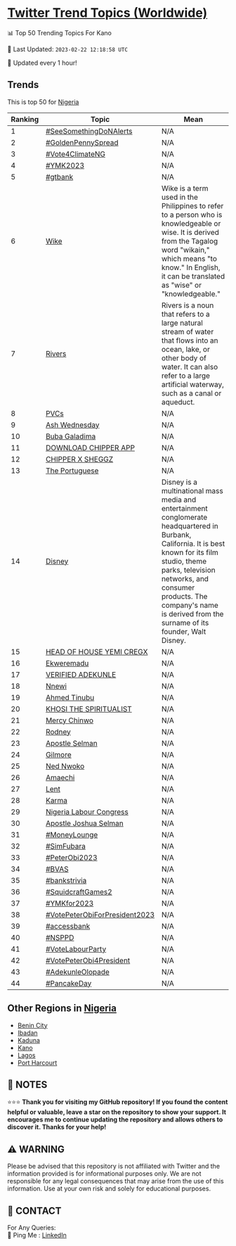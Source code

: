 [Twitter Trend Topics (Worldwide)](https://github.com/ErcinDedeoglu/Twitter-Trend-Topics)
==========


📊 Top 50 Trending Topics For Kano

📆 Last Updated: `2023-02-22 12:18:58 UTC`

🔧 Updated every 1 hour!


## Trends

This is top 50 for [Nigeria](</Nigeria>)

| Ranking | Topic | Mean |
| ------- | ------------ | ------------ |
| 1 | [#SeeSomethingDoNAlerts](http://twitter.com/search?q=%23SeeSomethingDoNAlerts) | N/A |
| 2 | [#GoldenPennySpread](http://twitter.com/search?q=%23GoldenPennySpread) | N/A |
| 3 | [#Vote4ClimateNG](http://twitter.com/search?q=%23Vote4ClimateNG) | N/A |
| 4 | [#YMK2023](http://twitter.com/search?q=%23YMK2023) | N/A |
| 5 | [#gtbank](http://twitter.com/search?q=%23gtbank) | N/A |
| 6 | [Wike](http://twitter.com/search?q=Wike) | Wike is a term used in the Philippines to refer to a person who is knowledgeable or wise. It is derived from the Tagalog word "wikain," which means "to know." In English, it can be translated as "wise" or "knowledgeable." |
| 7 | [Rivers](http://twitter.com/search?q=Rivers) | Rivers is a noun that refers to a large natural stream of water that flows into an ocean, lake, or other body of water. It can also refer to a large artificial waterway, such as a canal or aqueduct. |
| 8 | [PVCs](http://twitter.com/search?q=PVCs) | N/A |
| 9 | [Ash Wednesday](http://twitter.com/search?q=Ash+Wednesday) | N/A |
| 10 | [Buba Galadima](http://twitter.com/search?q=Buba+Galadima) | N/A |
| 11 | [DOWNLOAD CHIPPER APP](http://twitter.com/search?q=DOWNLOAD+CHIPPER+APP) | N/A |
| 12 | [CHIPPER X SHEGGZ](http://twitter.com/search?q=CHIPPER+X+SHEGGZ) | N/A |
| 13 | [The Portuguese](http://twitter.com/search?q=The+Portuguese) | N/A |
| 14 | [Disney](http://twitter.com/search?q=Disney) | Disney is a multinational mass media and entertainment conglomerate headquartered in Burbank, California. It is best known for its film studio, theme parks, television networks, and consumer products. The company's name is derived from the surname of its founder, Walt Disney. |
| 15 | [HEAD OF HOUSE YEMI CREGX](http://twitter.com/search?q=HEAD+OF+HOUSE+YEMI+CREGX) | N/A |
| 16 | [Ekweremadu](http://twitter.com/search?q=Ekweremadu) | N/A |
| 17 | [VERIFIED ADEKUNLE](http://twitter.com/search?q=VERIFIED+ADEKUNLE) | N/A |
| 18 | [Nnewi](http://twitter.com/search?q=Nnewi) | N/A |
| 19 | [Ahmed Tinubu](http://twitter.com/search?q=Ahmed+Tinubu) | N/A |
| 20 | [KHOSI THE SPIRITUALIST](http://twitter.com/search?q=KHOSI+THE+SPIRITUALIST) | N/A |
| 21 | [Mercy Chinwo](http://twitter.com/search?q=Mercy+Chinwo) | N/A |
| 22 | [Rodney](http://twitter.com/search?q=Rodney) | N/A |
| 23 | [Apostle Selman](http://twitter.com/search?q=Apostle+Selman) | N/A |
| 24 | [Gilmore](http://twitter.com/search?q=Gilmore) | N/A |
| 25 | [Ned Nwoko](http://twitter.com/search?q=Ned+Nwoko) | N/A |
| 26 | [Amaechi](http://twitter.com/search?q=Amaechi) | N/A |
| 27 | [Lent](http://twitter.com/search?q=Lent) | N/A |
| 28 | [Karma](http://twitter.com/search?q=Karma) | N/A |
| 29 | [Nigeria Labour Congress](http://twitter.com/search?q=Nigeria+Labour+Congress) | N/A |
| 30 | [Apostle Joshua Selman](http://twitter.com/search?q=Apostle+Joshua+Selman) | N/A |
| 31 | [#MoneyLounge](http://twitter.com/search?q=%23MoneyLounge) | N/A |
| 32 | [#SimFubara](http://twitter.com/search?q=%23SimFubara) | N/A |
| 33 | [#PeterObi2023](http://twitter.com/search?q=%23PeterObi2023) | N/A |
| 34 | [#BVAS](http://twitter.com/search?q=%23BVAS) | N/A |
| 35 | [#bankstrivia](http://twitter.com/search?q=%23bankstrivia) | N/A |
| 36 | [#SquidcraftGames2](http://twitter.com/search?q=%23SquidcraftGames2) | N/A |
| 37 | [#YMKfor2023](http://twitter.com/search?q=%23YMKfor2023) | N/A |
| 38 | [#VotePeterObiForPresident2023](http://twitter.com/search?q=%23VotePeterObiForPresident2023) | N/A |
| 39 | [#accessbank](http://twitter.com/search?q=%23accessbank) | N/A |
| 40 | [#NSPPD](http://twitter.com/search?q=%23NSPPD) | N/A |
| 41 | [#VoteLabourParty](http://twitter.com/search?q=%23VoteLabourParty) | N/A |
| 42 | [#VotePeterObi4President](http://twitter.com/search?q=%23VotePeterObi4President) | N/A |
| 43 | [#AdekunleOlopade](http://twitter.com/search?q=%23AdekunleOlopade) | N/A |
| 44 | [#PancakeDay](http://twitter.com/search?q=%23PancakeDay) | N/A |



## Other Regions in [Nigeria](</Nigeria>)

* [Benin City](</Nigeria/Benin City.md>)
* [Ibadan](</Nigeria/Ibadan.md>)
* [Kaduna](</Nigeria/Kaduna.md>)
* [Kano](</Nigeria/Kano.md>)
* [Lagos](</Nigeria/Lagos.md>)
* [Port Harcourt](</Nigeria/Port Harcourt.md>)



## 📝 NOTES

⭐⭐⭐ **Thank you for visiting my GitHub repository! If you found the content helpful or valuable, leave a star on the repository to show your support. It encourages me to continue updating the repository and allows others to discover it. Thanks for your help!**


## ⚠️ WARNING

Please be advised that this repository is not affiliated with Twitter and the information provided is for informational purposes only. We are not responsible for any legal consequences that may arise from the use of this information. Use at your own risk and solely for educational purposes.


## 📨 CONTACT

 For Any Queries:  
            🏓 Ping Me : [LinkedIn](https://www.linkedin.com/in/ercindedeoglu/)
